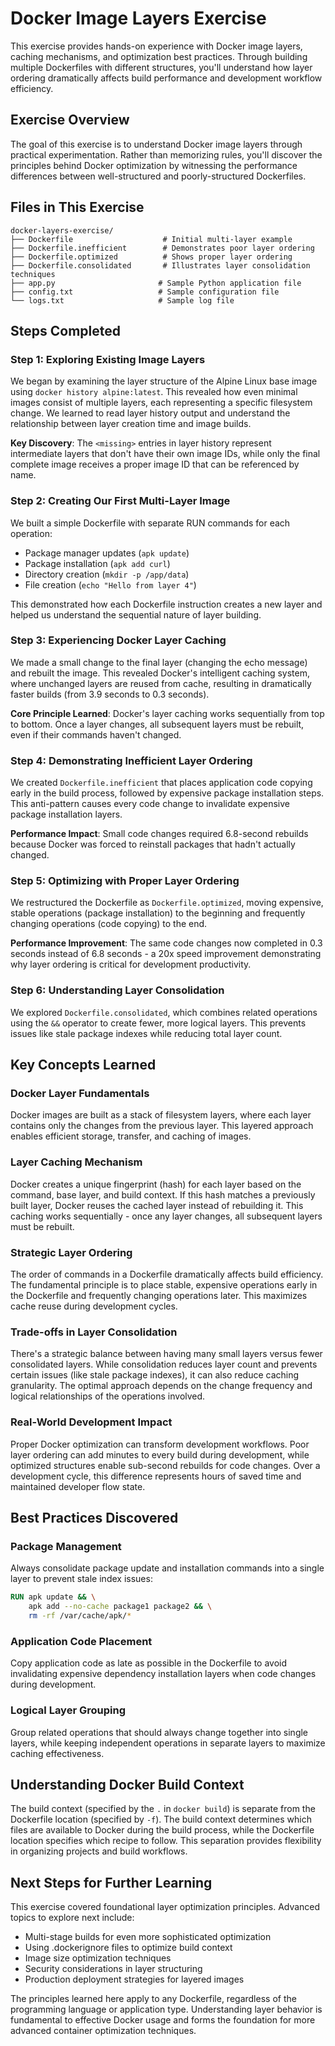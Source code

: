 # Docker Image Layers Exercise

This exercise provides hands-on experience with Docker image layers, caching mechanisms, and optimization best practices. Through building multiple Dockerfiles with different structures, you'll understand how layer ordering dramatically affects build performance and development workflow efficiency.

## Exercise Overview

The goal of this exercise is to understand Docker image layers through practical experimentation. Rather than memorizing rules, you'll discover the principles behind Docker optimization by witnessing the performance differences between well-structured and poorly-structured Dockerfiles.

## Files in This Exercise

```
docker-layers-exercise/
├── Dockerfile                    # Initial multi-layer example
├── Dockerfile.inefficient        # Demonstrates poor layer ordering
├── Dockerfile.optimized          # Shows proper layer ordering
├── Dockerfile.consolidated       # Illustrates layer consolidation techniques
├── app.py                       # Sample Python application file
├── config.txt                   # Sample configuration file
└── logs.txt                     # Sample log file
```

## Steps Completed

### Step 1: Exploring Existing Image Layers
We began by examining the layer structure of the Alpine Linux base image using `docker history alpine:latest`. This revealed how even minimal images consist of multiple layers, each representing a specific filesystem change. We learned to read layer history output and understand the relationship between layer creation time and image builds.

**Key Discovery**: The `<missing>` entries in layer history represent intermediate layers that don't have their own image IDs, while only the final complete image receives a proper image ID that can be referenced by name.

### Step 2: Creating Our First Multi-Layer Image
We built a simple Dockerfile with separate RUN commands for each operation:
- Package manager updates (`apk update`)
- Package installation (`apk add curl`)
- Directory creation (`mkdir -p /app/data`)
- File creation (`echo "Hello from layer 4"`)

This demonstrated how each Dockerfile instruction creates a new layer and helped us understand the sequential nature of layer building.

### Step 3: Experiencing Docker Layer Caching
We made a small change to the final layer (changing the echo message) and rebuilt the image. This revealed Docker's intelligent caching system, where unchanged layers are reused from cache, resulting in dramatically faster builds (from 3.9 seconds to 0.3 seconds).

**Core Principle Learned**: Docker's layer caching works sequentially from top to bottom. Once a layer changes, all subsequent layers must be rebuilt, even if their commands haven't changed.

### Step 4: Demonstrating Inefficient Layer Ordering
We created `Dockerfile.inefficient` that places application code copying early in the build process, followed by expensive package installation steps. This anti-pattern causes every code change to invalidate expensive package installation layers.

**Performance Impact**: Small code changes required 6.8-second rebuilds because Docker was forced to reinstall packages that hadn't actually changed.

### Step 5: Optimizing with Proper Layer Ordering
We restructured the Dockerfile as `Dockerfile.optimized`, moving expensive, stable operations (package installation) to the beginning and frequently changing operations (code copying) to the end.

**Performance Improvement**: The same code changes now completed in 0.3 seconds instead of 6.8 seconds - a 20x speed improvement demonstrating why layer ordering is critical for development productivity.

### Step 6: Understanding Layer Consolidation
We explored `Dockerfile.consolidated`, which combines related operations using the `&&` operator to create fewer, more logical layers. This prevents issues like stale package indexes while reducing total layer count.

## Key Concepts Learned

### Docker Layer Fundamentals
Docker images are built as a stack of filesystem layers, where each layer contains only the changes from the previous layer. This layered approach enables efficient storage, transfer, and caching of images.

### Layer Caching Mechanism
Docker creates a unique fingerprint (hash) for each layer based on the command, base layer, and build context. If this hash matches a previously built layer, Docker reuses the cached layer instead of rebuilding it. This caching works sequentially - once any layer changes, all subsequent layers must be rebuilt.

### Strategic Layer Ordering
The order of commands in a Dockerfile dramatically affects build efficiency. The fundamental principle is to place stable, expensive operations early in the Dockerfile and frequently changing operations later. This maximizes cache reuse during development cycles.

### Trade-offs in Layer Consolidation
There's a strategic balance between having many small layers versus fewer consolidated layers. While consolidation reduces layer count and prevents certain issues (like stale package indexes), it can also reduce caching granularity. The optimal approach depends on the change frequency and logical relationships of the operations involved.

### Real-World Development Impact
Proper Docker optimization can transform development workflows. Poor layer ordering can add minutes to every build during development, while optimized structures enable sub-second rebuilds for code changes. Over a development cycle, this difference represents hours of saved time and maintained developer flow state.

## Best Practices Discovered

### Package Management
Always consolidate package update and installation commands into a single layer to prevent stale index issues:
```dockerfile
RUN apk update && \
    apk add --no-cache package1 package2 && \
    rm -rf /var/cache/apk/*
```

### Application Code Placement
Copy application code as late as possible in the Dockerfile to avoid invalidating expensive dependency installation layers when code changes during development.

### Logical Layer Grouping
Group related operations that should always change together into single layers, while keeping independent operations in separate layers to maximize caching effectiveness.

## Understanding Docker Build Context
The build context (specified by the `.` in `docker build`) is separate from the Dockerfile location (specified by `-f`). The build context determines which files are available to Docker during the build process, while the Dockerfile location specifies which recipe to follow. This separation provides flexibility in organizing projects and build workflows.

## Next Steps for Further Learning

This exercise covered foundational layer optimization principles. Advanced topics to explore next include:
- Multi-stage builds for even more sophisticated optimization
- Using .dockerignore files to optimize build context
- Image size optimization techniques
- Security considerations in layer structuring
- Production deployment strategies for layered images

The principles learned here apply to any Dockerfile, regardless of the programming language or application type. Understanding layer behavior is fundamental to effective Docker usage and forms the foundation for more advanced container optimization techniques.
